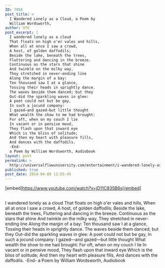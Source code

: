 ```yaml
---
ID: 7956
post_title: >
  I Wandered Lonely as a Cloud, a Poem by
  William Wordsworth,
author: UfU
post_excerpt: |
  I wandered lonely as a cloud
  That floats on high o'er vales and hills,
  When all at once I saw a crowd,
  A host, of golden daffodils;
  Beside the lake, beneath the trees,
  Fluttering and dancing in the breeze.
  Continuous as the stars that shine
  And twinkle on the milky way,
  They stretched in never-ending line
  Along the margin of a bay:
  Ten thousand saw I at a glance,
  Tossing their heads in sprightly dance.
  The waves beside them danced; but they
  Out-did the sparkling waves in glee:
  A poet could not but be gay,
  In such a jocund company:
  I gazed—and gazed—but little thought
  What wealth the show to me had brought:
  For oft, when on my couch I lie
  In vacant or in pensive mood,
  They flash upon that inward eye
  Which is the bliss of solitude;
  And then my heart with pleasure fills,
  And dances with the daffodils.
  -End-
  a Poem by William Wordsworth, Audiobook
layout: post
permalink: >
  http://universalflowuniversity.com/entertainment/i-wandered-lonely-as-a-cloud-a-poem-by-william-wordsworth/
published: true
post_date: 2014-04-09 11:55:45
---
```

[embed]https://www.youtube.com/watch?v=jD11C835B6s[/embed]</br></br>
<p>I wandered lonely as a cloud
That floats on high o'er vales and hills,
When all at once I saw a crowd,
A host, of golden daffodils;
Beside the lake, beneath the trees,
Fluttering and dancing in the breeze.
Continuous as the stars that shine
And twinkle on the milky way,
They stretched in never-ending line
Along the margin of a bay:
Ten thousand saw I at a glance,
Tossing their heads in sprightly dance.
The waves beside them danced; but they
Out-did the sparkling waves in glee:
A poet could not but be gay,
In such a jocund company:
I gazed—and gazed—but little thought
What wealth the show to me had brought:
For oft, when on my couch I lie
In vacant or in pensive mood,
They flash upon that inward eye
Which is the bliss of solitude;
And then my heart with pleasure fills,
And dances with the daffodils.
-End-
a Poem by William Wordsworth, Audiobook</p>